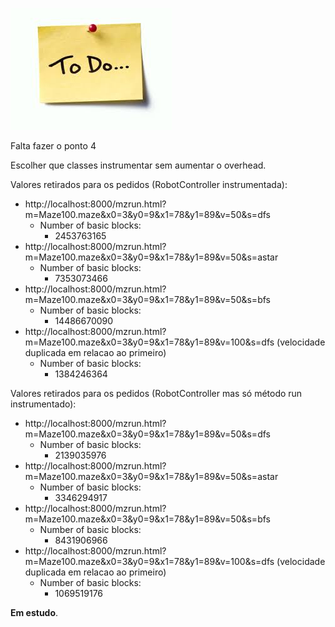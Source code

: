![alt text](/figures/todo.jpeg)

Falta fazer o ponto 4

Escolher que classes instrumentar sem aumentar o overhead.

Valores retirados para os pedidos (RobotController instrumentada): 

- http://localhost:8000/mzrun.html?m=Maze100.maze&x0=3&y0=9&x1=78&y1=89&v=50&s=dfs
  - Number of basic blocks:  
    - 2453763165
- http://localhost:8000/mzrun.html?m=Maze100.maze&x0=3&y0=9&x1=78&y1=89&v=50&s=astar
  - Number of basic blocks:  
    - 7353073466
- http://localhost:8000/mzrun.html?m=Maze100.maze&x0=3&y0=9&x1=78&y1=89&v=50&s=bfs
  - Number of basic blocks: 
    - 14486670090
- http://localhost:8000/mzrun.html?m=Maze100.maze&x0=3&y0=9&x1=78&y1=89&v=100&s=dfs (velocidade duplicada em relacao ao primeiro)
  - Number of basic blocks: 
    - 1384246364
    
Valores retirados para os pedidos (RobotController mas só método run instrumentado): 

- http://localhost:8000/mzrun.html?m=Maze100.maze&x0=3&y0=9&x1=78&y1=89&v=50&s=dfs
  - Number of basic blocks:  
    - 2139035976
- http://localhost:8000/mzrun.html?m=Maze100.maze&x0=3&y0=9&x1=78&y1=89&v=50&s=astar
  - Number of basic blocks:  
    - 3346294917
- http://localhost:8000/mzrun.html?m=Maze100.maze&x0=3&y0=9&x1=78&y1=89&v=50&s=bfs
  - Number of basic blocks: 
    - 8431906966
- http://localhost:8000/mzrun.html?m=Maze100.maze&x0=3&y0=9&x1=78&y1=89&v=100&s=dfs (velocidade duplicada em relacao ao primeiro)
  - Number of basic blocks: 
    - 1069519176
    
**Em estudo**.